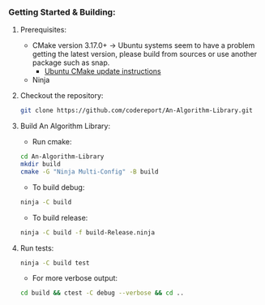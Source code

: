 ### Getting Started & Building:
1. Prerequisites:
   * CMake version 3.17.0+ -> Ubuntu systems seem to have a problem getting the latest version, please build from sources or use another package such as snap. 
     * [Ubuntu CMake update instructions](https://apt.kitware.com/)
   * Ninja
2. Checkout the repository:
    ```sh
    git clone https://github.com/codereport/An-Algorithm-Library.git
    ```
3. Build An Algorithm Library:    
   * Run cmake:
    ```sh
    cd An-Algorithm-Library
    mkdir build
    cmake -G "Ninja Multi-Config" -B build
    ```
   * To build debug:
    ```sh
    ninja -C build 
    ```
   * To build release:
    ```sh
    ninja -C build -f build-Release.ninja
    ```
4. Run tests:
    ```sh
    ninja -C build test
    ```
   * For more verbose output:

    ```sh
    cd build && ctest -C debug --verbose && cd ..
    ```
   
